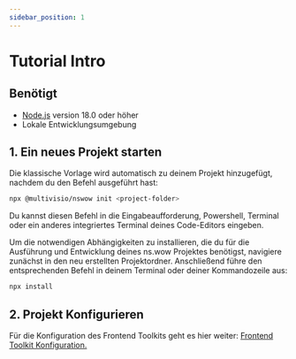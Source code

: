 ```yaml
---
sidebar_position: 1
---
```


# Tutorial Intro

## Benötigt

- [Node.js](https://nodejs.org/en/download/) version 18.0 oder höher
- Lokale Entwicklungsumgebung

## 1. Ein neues Projekt starten

Die klassische Vorlage wird automatisch zu deinem Projekt hinzugefügt, nachdem du den Befehl ausgeführt hast:


```bash
npx @multivisio/nswow init <project-folder>
```

Du kannst diesen Befehl in die Eingabeaufforderung, Powershell, Terminal oder ein anderes integriertes Terminal deines Code-Editors eingeben.

Um die notwendigen Abhängigkeiten zu installieren, die du für die Ausführung und Entwicklung deines ns.wow Projektes benötigst, navigiere zunächst in den neu erstellten Projektordner.
Anschließend führe den entsprechenden Befehl in deinem Terminal oder deiner Kommandozeile aus:


```bash
npx install
```

## 2. Projekt Konfigurieren

Für die Konfiguration des Frontend Toolkits geht es hier weiter: [Frontend Toolkit Konfiguration.](./beaver/beaver-config)
